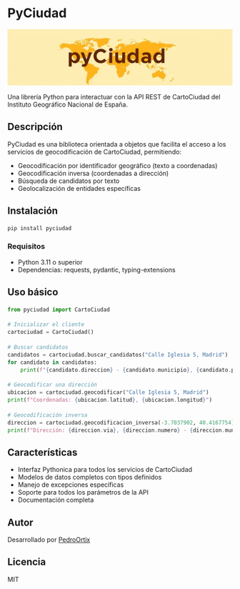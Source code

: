 # PyCiudad

![Logo PyCiudad](docs/pyCiudad_logo.webp)

Una librería Python para interactuar con la API REST de CartoCiudad del Instituto Geográfico Nacional de España.

## Descripción

PyCiudad es una biblioteca orientada a objetos que facilita el acceso a los servicios de geocodificación de CartoCiudad, permitiendo:

- Geocodificación por identificador geográfico (texto a coordenadas)
- Geocodificación inversa (coordenadas a dirección)
- Búsqueda de candidatos por texto
- Geolocalización de entidades específicas

## Instalación

```bash
pip install pyciudad
```

### Requisitos

- Python 3.11 o superior
- Dependencias: requests, pydantic, typing-extensions

## Uso básico

```python
from pyciudad import CartoCiudad

# Inicializar el cliente
cartociudad = CartoCiudad()

# Buscar candidatos
candidatos = cartociudad.buscar_candidatos("Calle Iglesia 5, Madrid")
for candidato in candidatos:
    print(f"{candidato.direccion} - {candidato.municipio}, {candidato.provincia}")

# Geocodificar una dirección
ubicacion = cartociudad.geocodificar("Calle Iglesia 5, Madrid")
print(f"Coordenadas: {ubicacion.latitud}, {ubicacion.longitud}")

# Geocodificación inversa
direccion = cartociudad.geocodificacion_inversa(-3.7037902, 40.4167754)
print(f"Dirección: {direccion.via}, {direccion.numero} - {direccion.municipio}")
```

## Características

- Interfaz Pythonica para todos los servicios de CartoCiudad
- Modelos de datos completos con tipos definidos
- Manejo de excepciones específicas
- Soporte para todos los parámetros de la API
- Documentación completa

## Autor

Desarrollado por [PedroOrtix](https://github.com/PedroOrtix)

## Licencia

MIT 